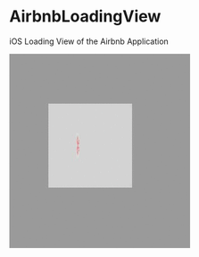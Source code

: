 AirbnbLoadingView
=================

iOS Loading View of the Airbnb Application


![](https://raw.githubusercontent.com/dimohamdy/AirbnbLoadingView/master/14_07_21%2000_56_42.gif)
